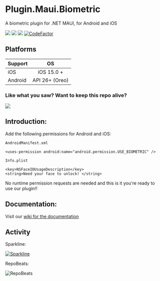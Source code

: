 # Plugin.Maui.Biometric

A biometric plugin for .NET MAUI, for Android and iOS 

<div>
   <a href="https://www.nuget.org/packages/Plugin.Maui.Biometric"><img src="https://img.shields.io/nuget/v/Plugin.Maui.Biometric?color=blue&logo=nuget"></a>
   <a href="https://www.nuget.org/packages/Plugin.Maui.Biometric"><img src="https://img.shields.io/nuget/dt/Plugin.Maui.Biometric.svg"></a>
   <a href="./LICENSE"><img src="https://img.shields.io/github/license/freakyali/plugin.maui.biometric"></a>
   <a href="https://www.codefactor.io/repository/github/freakyali/plugin.maui.biometric"><img src="https://www.codefactor.io/repository/github/freakyali/plugin.maui.biometric/badge" alt="CodeFactor" /></a>   
</div>


## Platforms

| Support       | OS            |
| ------------- |:-------------:|
| iOS             | iOS 15.0 + |
| Android    | API 26+ (Oreo) | 


### Like what you saw? Want to keep this repo alive?
[![](https://miro.medium.com/max/600/0*wrBJU05A3BULKcWA.gif)](https://www.buymeacoffee.com/FreakyAli)

## Introduction:

Add the following permissions for Android and iOS:

`AndroidManifest.xml`

    <uses-permission android:name="android.permission.USE_BIOMETRIC" />

`Info.plist`

    <key>NSFaceIDUsageDescription</key>
    <string>Need your face to unlock! </string>

No runtime permission requests are needed and this is it you're ready to use our plugin!!

## Documentation: 

Visit our [wiki for the documentation](https://github.com/FreakyAli/Plugin.Maui.Biometric/wiki)

## Activity 

Sparkline: 

[![Sparkline](https://stars.medv.io/FreakyAli/Plugin.Maui.Biometric.svg)](https://stars.medv.io/FreakyAli/Plugin.Maui.Biometric)

RepoBeats:

![RepoBeats](https://repobeats.axiom.co/api/embed/e3f0038f99b974cafcd3c67b7d90e1d55c17a2c8.svg "Repobeats analytics image")
